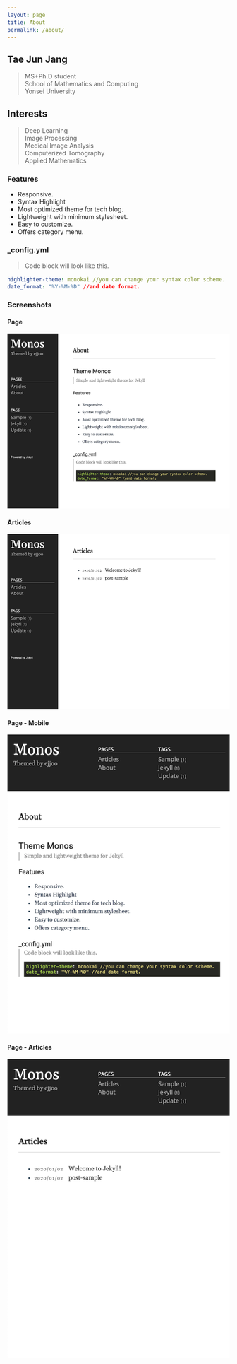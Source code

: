 ```yaml
---
layout: page
title: About
permalink: /about/
---
```


## Tae Jun Jang
> MS+Ph.D student <br> School of Mathematics and Computing <br> Yonsei University

## Interests
> Deep Learning <br>
Image Processing <br>
Medical Image Analysis <br>
Computerized Tomography <br>
Applied Mathematics <br>

### Features
- Responsive.
- Syntax Highlight
- Most optimized theme for tech blog.
- Lightweight with minimum stylesheet.
- Easy to customize.
- Offers category menu.

### _config.yml
> Code block will look like this.
```yml
highlighter-theme: monokai //you can change your syntax color scheme.
date_format: "%Y-%M-%D" //and date format.
```

### Screenshots
#### Page
![alt text](/public/img/screenshot-1.png)
#### Articles
![alt text](/public/img/screenshot-2.png)
#### Page - Mobile
![alt text](/public/img/screenshot-m1.png)
#### Page - Articles
![alt text](/public/img/screenshot-m2.png)
